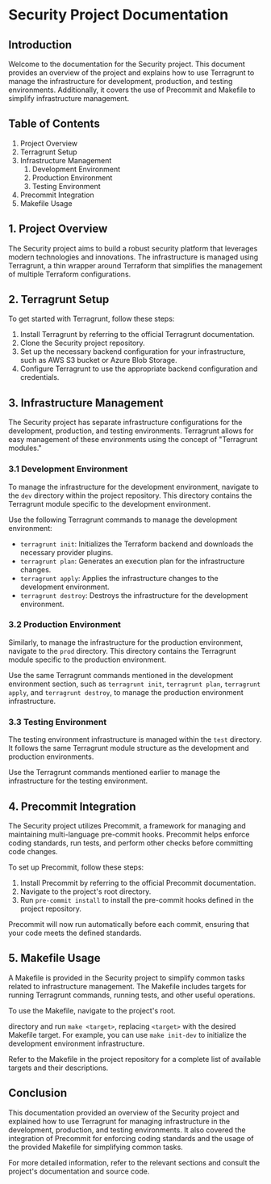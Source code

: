 # Security Project Documentation

## Introduction

Welcome to the documentation for the Security project. This document provides an overview of the project and explains how to use Terragrunt to manage the infrastructure for development, production, and testing environments. Additionally, it covers the use of Precommit and Makefile to simplify infrastructure management.

## Table of Contents

1. Project Overview
2. Terragrunt Setup
3. Infrastructure Management
   1. Development Environment
   2. Production Environment
   3. Testing Environment
4. Precommit Integration
5. Makefile Usage

## 1. Project Overview

The Security project aims to build a robust security platform that leverages modern technologies and innovations. The infrastructure is managed using Terragrunt, a thin wrapper around Terraform that simplifies the management of multiple Terraform configurations.

## 2. Terragrunt Setup

To get started with Terragrunt, follow these steps:

1. Install Terragrunt by referring to the official Terragrunt documentation.
2. Clone the Security project repository.
3. Set up the necessary backend configuration for your infrastructure, such as AWS S3 bucket or Azure Blob Storage.
4. Configure Terragrunt to use the appropriate backend configuration and credentials.

## 3. Infrastructure Management

The Security project has separate infrastructure configurations for the development, production, and testing environments. Terragrunt allows for easy management of these environments using the concept of "Terragrunt modules."

### 3.1 Development Environment

To manage the infrastructure for the development environment, navigate to the `dev` directory within the project repository. This directory contains the Terragrunt module specific to the development environment.

Use the following Terragrunt commands to manage the development environment:

- `terragrunt init`: Initializes the Terraform backend and downloads the necessary provider plugins.
- `terragrunt plan`: Generates an execution plan for the infrastructure changes.
- `terragrunt apply`: Applies the infrastructure changes to the development environment.
- `terragrunt destroy`: Destroys the infrastructure for the development environment.

### 3.2 Production Environment

Similarly, to manage the infrastructure for the production environment, navigate to the `prod` directory. This directory contains the Terragrunt module specific to the production environment.

Use the same Terragrunt commands mentioned in the development environment section, such as `terragrunt init`, `terragrunt plan`, `terragrunt apply`, and `terragrunt destroy`, to manage the production environment infrastructure.

### 3.3 Testing Environment

The testing environment infrastructure is managed within the `test` directory. It follows the same Terragrunt module structure as the development and production environments.

Use the Terragrunt commands mentioned earlier to manage the infrastructure for the testing environment.

## 4. Precommit Integration

The Security project utilizes Precommit, a framework for managing and maintaining multi-language pre-commit hooks. Precommit helps enforce coding standards, run tests, and perform other checks before committing code changes.

To set up Precommit, follow these steps:

1. Install Precommit by referring to the official Precommit documentation.
2. Navigate to the project's root directory.
3. Run `pre-commit install` to install the pre-commit hooks defined in the project repository.

Precommit will now run automatically before each commit, ensuring that your code meets the defined standards.

## 5. Makefile Usage

A Makefile is provided in the Security project to simplify common tasks related to infrastructure management. The Makefile includes targets for running Terragrunt commands, running tests, and other useful operations.

To use the Makefile, navigate to the project's root.

directory and run `make <target>`, replacing `<target>` with the desired Makefile target. For example, you can use `make init-dev` to initialize the development environment infrastructure.

Refer to the Makefile in the project repository for a complete list of available targets and their descriptions.

## Conclusion

This documentation provided an overview of the Security project and explained how to use Terragrunt for managing infrastructure in the development, production, and testing environments. It also covered the integration of Precommit for enforcing coding standards and the usage of the provided Makefile for simplifying common tasks.

For more detailed information, refer to the relevant sections and consult the project's documentation and source code.

